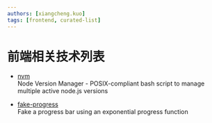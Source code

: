 ```yaml
---
authors: [xiangcheng.kuo]
tags: [frontend, curated-list]
---
```


# 前端相关技术列表

<!--truncate-->

- [nvm](https://github.com/nvm-sh/nvm)
  <br/>Node Version Manager - POSIX-compliant bash script to manage multiple active node.js versions

- [fake-progress](https://github.com/piercus/fake-progress)
  <br/>Fake a progress bar using an exponential progress function